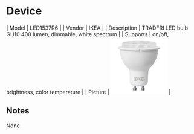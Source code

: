 
# Device

| Model | LED1537R6  |
| Vendor  | IKEA  |
| Description | TRADFRI LED bulb GU10 400 lumen, dimmable, white spectrum |
| Supports | on/off, brightness, color temperature |
| Picture | ![../images/devices/LED1537R6.jpg](../images/devices/LED1537R6.jpg) |

## Notes

None
